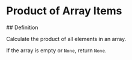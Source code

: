 # Product of Array Items

## Definition

Calculate the product of all elements in an array.

If the array is empty or `None`, return `None`.
